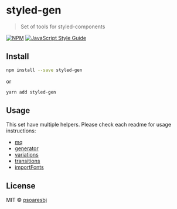 # styled-gen

> Set of tools for styled-components

[![NPM](https://img.shields.io/npm/v/styled-gen.svg)](https://www.npmjs.com/package/styled-gen) [![JavaScript Style Guide](https://img.shields.io/badge/code_style-standard-brightgreen.svg)](https://standardjs.com)

## Install

```bash
npm install --save styled-gen
```

or

```bash
yarn add styled-gen
```

## Usage

This set have multiple helpers. Please check each readme for usage instructions:

- [mq](src/mq)
- [generator](src/generator)
- [variations](src/variations)
- [transitions](src/transitions)
- [importFonts](src/importFonts)

## License

MIT © [psoaresbj](https://github.com/psoaresbj)

